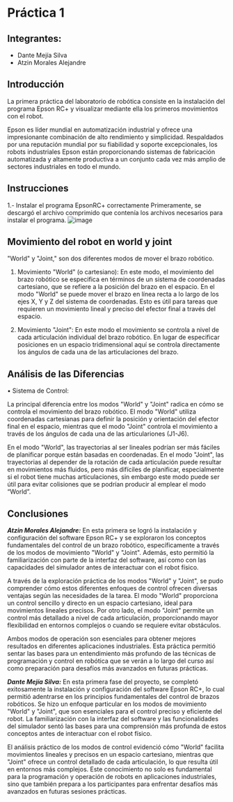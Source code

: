 # Práctica 1
## Integrantes:
- Dante Mejía Silva
- Atzin Morales Alejandre
## Introducción
La primera práctica del laboratorio de robótica consiste en la instalación del programa Epson RC+ y visualizar mediante ella los primeros movimientos con el robot. 

Epson es líder mundial en automatización industrial y ofrece una impresionante combinación de alto rendimiento y simplicidad. Respaldados por una reputación mundial por su fiabilidad y soporte excepcionales, los robots industriales Epson están proporcionando sistemas de fabricación automatizada y altamente productiva a un conjunto cada vez más amplio de sectores industriales en todo el mundo. 
## Instrucciones
1.- Instalar el programa EpsonRC+ correctamente
Primeramente, se descargó el archivo comprimido que contenía los archivos necesarios para instalar el programa.
![image](https://github.com/user-attachments/assets/230541df-64ae-4f64-868e-cd82b81694c4)


## Movimiento del robot en world y joint
"World" y "Joint," son dos diferentes modos de mover el brazo robótico.

1.	Movimiento "World" (o cartesiano): En este modo, el movimiento del brazo robótico se especifica en términos de un sistema de coordenadas cartesiano, que se refiere a la posición del brazo en el espacio. En el modo "World" se puede mover el brazo en línea recta a lo largo de los ejes X, Y y Z del sistema de coordenadas. Esto es útil para tareas que requieren un movimiento lineal y preciso del efector final a través del espacio.

2.	Movimiento "Joint": En este modo el movimiento se controla a nivel de cada articulación individual del brazo robótico. En lugar de especificar posiciones en un espacio tridimensional aquí se controla directamente los ángulos de cada una de las articulaciones del brazo.
## Análisis de las Diferencias
•	Sistema de Control:

La principal diferencia entre los modos "World" y "Joint" radica en cómo se controla el movimiento del brazo robótico. El modo "World" utiliza coordenadas cartesianas para definir la posición y orientación del efector final en el espacio, mientras que el modo "Joint" controla el movimiento a través de los ángulos de cada una de las articulariones (J1-J6).

En el modo "World", las trayectorias al ser lineales podrían ser más fáciles de planificar porque están basadas en coordenadas. En el modo "Joint", las trayectorias al depender de la rotación de cada articulación puede resultar en movimientos más fluidos, pero más difíciles de planificar, especialmente si el robot tiene muchas articulaciones, sin embargo este modo puede ser útil para evitar colisiones que se podrían producir al emplear el modo “World”.
## Conclusiones
***Atzin Morales Alejandre:*** En esta primera se logró la instalación y configuración del software Epson RC+ y se exploraron los conceptos fundamentales del control de un brazo robótico, específicamente a través de los modos de movimiento "World" y "Joint". Además, esto permitió la familiarización con parte de la interfaz del software, así como con las capacidades del simulador antes de interactuar con el robot físico.

A través de la exploración práctica de los modos "World" y "Joint", se pudo comprender cómo estos diferentes enfoques de control ofrecen diversas ventajas según las necesidades de la tarea. El modo "World" proporciona un control sencillo y directo en un espacio cartesiano, ideal para movimientos lineales precisos. Por otro lado, el modo "Joint" permite un control más detallado a nivel de cada articulación, proporcionando mayor flexibilidad en entornos complejos o cuando se requiere evitar obstáculos.

Ambos modos de operación son esenciales para obtener mejores resultados en diferentes aplicaciones industriales. Esta práctica permitió sentar las bases para un entendimiento más profundo de las técnicas de programación y control en robótica que se verán a lo largo del curso así como preparación para desafíos más avanzados en futuras prácticas.

***Dante Mejía Silva:*** En esta primera fase del proyecto, se completó exitosamente la instalación y configuración del software Epson RC+, lo cual permitió adentrarse en los principios fundamentales del control de brazos robóticos. Se hizo un enfoque particular en los modos de movimiento "World" y "Joint", que son esenciales para el control preciso y eficiente del robot. La familiarización con la interfaz del software y las funcionalidades del simulador sentó las bases para una comprensión más profunda de estos conceptos antes de interactuar con el robot físico.

El análisis práctico de los modos de control evidenció cómo "World" facilita movimientos lineales y precisos en un espacio cartesiano, mientras que "Joint" ofrece un control detallado de cada articulación, lo que resulta útil en entornos más complejos. Este conocimiento no solo es fundamental para la programación y operación de robots en aplicaciones industriales, sino que también prepara a los participantes para enfrentar desafíos más avanzados en futuras sesiones prácticas.

